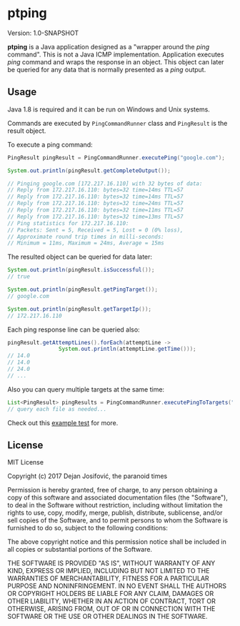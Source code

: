 # ptping

Version: 1.0-SNAPSHOT

**ptping** is a Java application designed as a "wrapper around the *ping* command".
This is not a Java ICMP implementation. Application executes *ping* command and
wraps the response in an object. This object can later be queried for any data
that is normally presented as a *ping* output.

## Usage

Java 1.8 is required and it can be run on Windows and Unix systems.

Commands are executed by `PingCommandRunner` class and `PingResult` is the result
object.

To execute a ping command:

```java
PingResult pingResult = PingCommandRunner.executePing("google.com");

System.out.println(pingResult.getCompleteOutput());

// Pinging google.com [172.217.16.110] with 32 bytes of data:
// Reply from 172.217.16.110: bytes=32 time=14ms TTL=57
// Reply from 172.217.16.110: bytes=32 time=14ms TTL=57
// Reply from 172.217.16.110: bytes=32 time=24ms TTL=57
// Reply from 172.217.16.110: bytes=32 time=11ms TTL=57
// Reply from 172.217.16.110: bytes=32 time=13ms TTL=57
// Ping statistics for 172.217.16.110:
// Packets: Sent = 5, Received = 5, Lost = 0 (0% loss),
// Approximate round trip times in milli-seconds:
// Minimum = 11ms, Maximum = 24ms, Average = 15ms
```

The resulted object can be queried for data later:

```java
System.out.println(pingResult.isSuccessful());
// true

System.out.println(pingResult.getPingTarget());
// google.com

System.out.println(pingResult.getTargetIp());
// 172.217.16.110
```

Each ping response line can be queried also:

```java
pingResult.getAttemptLines().forEach(attemptLine ->
                System.out.println(attemptLine.getTime()));
// 14.0
// 14.0
// 24.0
// ...
```

Also you can query multiple targets at the same time:

```java
List<PingResult> pingResults = PingCommandRunner.executePingToTargets("yahoo.com", "hotmail.com");
// query each file as needed...
```

Check out this [example test](/src/test/java/org/theparanoidtimes/ptping/testrunner/TestRunner.java) for more.

## License

MIT License

Copyright (c) 2017 Dejan Josifović, the paranoid times

Permission is hereby granted, free of charge, to any person obtaining a copy
of this software and associated documentation files (the "Software"), to deal
in the Software without restriction, including without limitation the rights
to use, copy, modify, merge, publish, distribute, sublicense, and/or sell
copies of the Software, and to permit persons to whom the Software is
furnished to do so, subject to the following conditions:

The above copyright notice and this permission notice shall be included in all
copies or substantial portions of the Software.

THE SOFTWARE IS PROVIDED "AS IS", WITHOUT WARRANTY OF ANY KIND, EXPRESS OR
IMPLIED, INCLUDING BUT NOT LIMITED TO THE WARRANTIES OF MERCHANTABILITY,
FITNESS FOR A PARTICULAR PURPOSE AND NONINFRINGEMENT. IN NO EVENT SHALL THE
AUTHORS OR COPYRIGHT HOLDERS BE LIABLE FOR ANY CLAIM, DAMAGES OR OTHER
LIABILITY, WHETHER IN AN ACTION OF CONTRACT, TORT OR OTHERWISE, ARISING FROM,
OUT OF OR IN CONNECTION WITH THE SOFTWARE OR THE USE OR OTHER DEALINGS IN THE
SOFTWARE.
